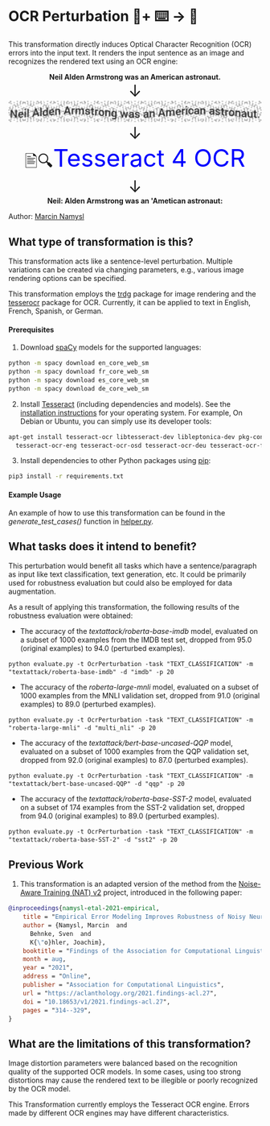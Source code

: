 # OCR Perturbation 🦎+ ⌨️ → 🐍
This transformation directly induces Optical Character Recognition (OCR) errors into the input text. It renders the input sentence as an image and recognizes the rendered text using an OCR engine:

<p align="center"> 
  <b>Neil Alden Armstrong was an American astronaut.</b>
  <br>
    <font size="+3">&#8595;</font>
  <br>
  <img src="example.png" style="zoom:200%;" />
  <br>
    <font size="+3">&#8595;</font>
  <br>
    <font size="+3">&#128441;&#128269;</font><font size="+4" color="blue">Tesseract 4 OCR</font>
  <br>
    <font size="+3">&#8595;</font>
  <br>
    <b>Neil: Alden Armstrong was an 'Ametican astronaut:</b>
</p>


Author: [Marcin Namysl](https://github.com/mnamysl/)

## What type of transformation is this?
This transformation acts like a sentence-level perturbation. Multiple variations can be created via changing parameters, e.g., various image rendering options can be specified.

This transformation employs the [trdg](https://pypi.org/project/trdg/) package for image rendering and the [tesserocr](https://pypi.org/project/tesserocr/) package for OCR. Currently, it can be applied to text in English, French, Spanish, or German.

#### Prerequisites 

1) Download [spaCy](https://pypi.org/project/spacy/) models for the supported languages:

```sh
python -m spacy download en_core_web_sm
python -m spacy download fr_core_web_sm
python -m spacy download es_core_web_sm
python -m spacy download de_core_web_sm
```
2. Install [Tesseract](https://github.com/tesseract-ocr/tesseract) (including dependencies and models). See the [installation instructions](https://tesseract-ocr.github.io/tessdoc/#compiling-and-installation) for your operating system. For example, On Debian or Ubuntu, you can simply use its developer tools:

```bash
apt-get install tesseract-ocr libtesseract-dev libleptonica-dev pkg-config \
  tesseract-ocr-eng tesseract-ocr-osd tesseract-ocr-deu tesseract-ocr-fra tesseract-ocr-spa
```

3. Install dependencies to other Python packages using [pip](https://pypi.org/project/pip/):

```bash
pip3 install -r requirements.txt
```

#### Example Usage

An example of how to use this transformation can be found in the *generate_test_cases()* function in [helper.py](../../test/helper.py).

## What tasks does it intend to benefit?
This perturbation would benefit all tasks which have a sentence/paragraph as input like text classification, text generation, etc. It could be primarily used for robustness evaluation but could also be employed for data augmentation.

As a result of applying this transformation, the following results of the robustness evaluation were obtained:

- The accuracy of the *textattack/roberta-base-imdb* model,  evaluated on a subset of 1000 examples from the IMDB test set, dropped  from 95.0 (original examples) to 94.0 (perturbed examples).

```
python evaluate.py -t OcrPerturbation -task "TEXT_CLASSIFICATION" -m "textattack/roberta-base-imdb" -d "imdb" -p 20
```

- The accuracy of the *roberta-large-mnli* model, evaluated on a subset of 1000 examples from the MNLI validation set, dropped from 91.0 (original examples) to 89.0 (perturbed examples).

```
python evaluate.py -t OcrPerturbation -task "TEXT_CLASSIFICATION" -m "roberta-large-mnli" -d "multi_nli" -p 20
```

- The accuracy of the *textattack/bert-base-uncased-QQP* model, evaluated on a subset of 1000 examples from the QQP validation set,  dropped from 92.0 (original examples) to 87.0 (perturbed examples).

```
python evaluate.py -t OcrPerturbation -task "TEXT_CLASSIFICATION" -m "textattack/bert-base-uncased-QQP" -d "qqp" -p 20
```

- The accuracy of the *textattack/roberta-base-SST-2* model,  evaluated on a subset of 174 examples from the SST-2 validation set,  dropped from 94.0 (original examples) to 89.0 (perturbed examples).

```
python evaluate.py -t OcrPerturbation -task "TEXT_CLASSIFICATION" -m "textattack/roberta-base-SST-2" -d "sst2" -p 20
```

## Previous Work

1) This transformation is an adapted version of the method from the [Noise-Aware Training (NAT) v2](https://github.com/mnamysl/nat-acl2021) project, introduced in the following paper:

```bibtex
@inproceedings{namysl-etal-2021-empirical,
    title = "Empirical Error Modeling Improves Robustness of Noisy Neural Sequence Labeling",
    author = {Namysl, Marcin  and
      Behnke, Sven  and
      K{\"o}hler, Joachim},
    booktitle = "Findings of the Association for Computational Linguistics: ACL-IJCNLP 2021",
    month = aug,
    year = "2021",
    address = "Online",
    publisher = "Association for Computational Linguistics",
    url = "https://aclanthology.org/2021.findings-acl.27",
    doi = "10.18653/v1/2021.findings-acl.27",
    pages = "314--329",
}
```


## What are the limitations of this transformation?
Image distortion parameters were balanced based on the recognition quality of the supported OCR models. In some cases, using too strong distortions may cause the rendered text to be illegible or poorly recognized by the OCR model.

This Transformation currently employs the Tesseract OCR engine. Errors made by different OCR engines may have different characteristics.

